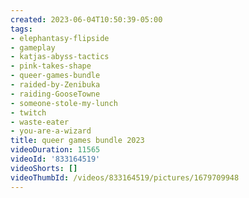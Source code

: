 ```yaml
---
created: 2023-06-04T10:50:39-05:00
tags:
- elephantasy-flipside
- gameplay
- katjas-abyss-tactics
- pink-takes-shape
- queer-games-bundle
- raided-by-Zenibuka
- raiding-GooseTowne
- someone-stole-my-lunch
- twitch
- waste-eater
- you-are-a-wizard
title: queer games bundle 2023
videoDuration: 11565
videoId: '833164519'
videoShorts: []
videoThumbId: /videos/833164519/pictures/1679709948
---
```

